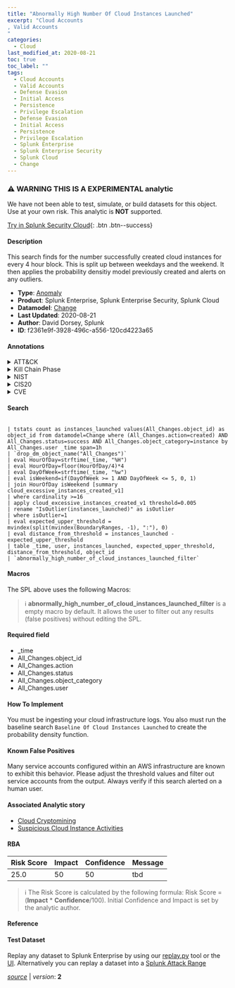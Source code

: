 ```yaml
---
title: "Abnormally High Number Of Cloud Instances Launched"
excerpt: "Cloud Accounts
, Valid Accounts
"
categories:
  - Cloud
last_modified_at: 2020-08-21
toc: true
toc_label: ""
tags:
  - Cloud Accounts
  - Valid Accounts
  - Defense Evasion
  - Initial Access
  - Persistence
  - Privilege Escalation
  - Defense Evasion
  - Initial Access
  - Persistence
  - Privilege Escalation
  - Splunk Enterprise
  - Splunk Enterprise Security
  - Splunk Cloud
  - Change
---
```


### :warning: WARNING THIS IS A EXPERIMENTAL analytic
We have not been able to test, simulate, or build datasets for this object. Use at your own risk. This analytic is **NOT** supported.


[Try in Splunk Security Cloud](https://www.splunk.com/en_us/products/cyber-security.html){: .btn .btn--success}

#### Description

This search finds for the number successfully created cloud instances for every 4 hour block. This is split up between weekdays and the weekend. It then applies the probability densitiy model previously created and alerts on any outliers.

- **Type**: [Anomaly](https://github.com/splunk/security_content/wiki/Detection-Analytic-Types)
- **Product**: Splunk Enterprise, Splunk Enterprise Security, Splunk Cloud
- **Datamodel**: [Change](https://docs.splunk.com/Documentation/CIM/latest/User/Change)
- **Last Updated**: 2020-08-21
- **Author**: David Dorsey, Splunk
- **ID**: f2361e9f-3928-496c-a556-120cd4223a65


#### Annotations

<details>
  <summary>ATT&CK</summary>

<div markdown="1">


| ID             | Technique        |  Tactic             |
| -------------- | ---------------- |-------------------- |
| [T1078.004](https://attack.mitre.org/techniques/T1078/004/) | Cloud Accounts | Defense Evasion, Initial Access, Persistence, Privilege Escalation |

| [T1078](https://attack.mitre.org/techniques/T1078/) | Valid Accounts | Defense Evasion, Initial Access, Persistence, Privilege Escalation |

</div>
</details>


<details>
  <summary>Kill Chain Phase</summary>

<div markdown="1">

* Actions on Objectives


</div>
</details>


<details>
  <summary>NIST</summary>

<div markdown="1">

* DE.DP
* DE.AE



</div>
</details>

<details>
  <summary>CIS20</summary>

<div markdown="1">

* CIS 13



</div>
</details>

<details>
  <summary>CVE</summary>

<div markdown="1">


</div>
</details>

#### Search 

```

| tstats count as instances_launched values(All_Changes.object_id) as object_id from datamodel=Change where (All_Changes.action=created) AND All_Changes.status=success AND All_Changes.object_category=instance by All_Changes.user _time span=1h 
| `drop_dm_object_name("All_Changes")` 
| eval HourOfDay=strftime(_time, "%H") 
| eval HourOfDay=floor(HourOfDay/4)*4 
| eval DayOfWeek=strftime(_time, "%w") 
| eval isWeekend=if(DayOfWeek >= 1 AND DayOfWeek <= 5, 0, 1) 
| join HourOfDay isWeekend [summary cloud_excessive_instances_created_v1] 
| where cardinality >=16 
| apply cloud_excessive_instances_created_v1 threshold=0.005 
| rename "IsOutlier(instances_launched)" as isOutlier 
| where isOutlier=1 
| eval expected_upper_threshold = mvindex(split(mvindex(BoundaryRanges, -1), ":"), 0) 
| eval distance_from_threshold = instances_launched - expected_upper_threshold 
| table _time, user, instances_launched, expected_upper_threshold, distance_from_threshold, object_id 
| `abnormally_high_number_of_cloud_instances_launched_filter`
```

#### Macros
The SPL above uses the following Macros:

> :information_source:
> **abnormally_high_number_of_cloud_instances_launched_filter** is a empty macro by default. It allows the user to filter out any results (false positives) without editing the SPL.

#### Required field
* _time
* All_Changes.object_id
* All_Changes.action
* All_Changes.status
* All_Changes.object_category
* All_Changes.user


#### How To Implement
You must be ingesting your cloud infrastructure logs. You also must run the baseline search `Baseline Of Cloud Instances Launched` to create the probability density function.

#### Known False Positives
Many service accounts configured within an AWS infrastructure are known to exhibit this behavior. Please adjust the threshold values and filter out service accounts from the output. Always verify if this search alerted on a human user.

#### Associated Analytic story
* [Cloud Cryptomining](/stories/cloud_cryptomining)
* [Suspicious Cloud Instance Activities](/stories/suspicious_cloud_instance_activities)




#### RBA

| Risk Score  | Impact      | Confidence   | Message      |
| ----------- | ----------- |--------------|--------------|
| 25.0 | 50 | 50 | tbd |


> :information_source:
> The Risk Score is calculated by the following formula: Risk Score = (**Impact** * **Confidence**/100). Initial Confidence and Impact is set by the analytic author. 

#### Reference


#### Test Dataset
Replay any dataset to Splunk Enterprise by using our [replay.py](https://github.com/splunk/attack_data#using-replaypy) tool or the [UI](https://github.com/splunk/attack_data#using-ui).
Alternatively you can replay a dataset into a [Splunk Attack Range](https://github.com/splunk/attack_range#replay-dumps-into-attack-range-splunk-server)



[*source*](https://github.com/splunk/security_content/tree/develop/detections/experimental/cloud/abnormally_high_number_of_cloud_instances_launched.yml) \| *version*: **2**